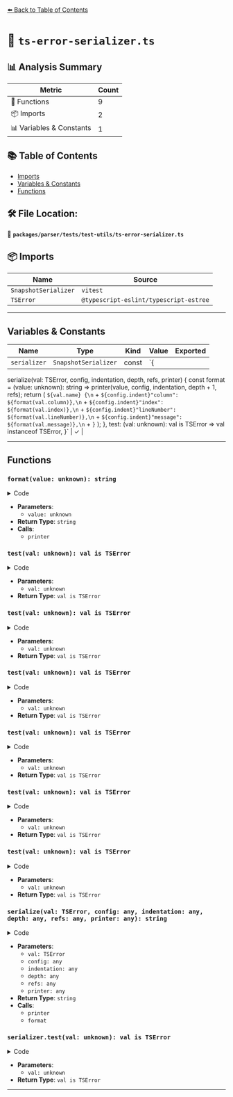[⬅️ Back to Table of Contents](../../../../index.md)

# 📄 `ts-error-serializer.ts`

## 📊 Analysis Summary

| Metric | Count |
|--------|-------|
| 🔧 Functions | 9 |
| 📦 Imports | 2 |
| 📊 Variables & Constants | 1 |

## 📚 Table of Contents

- [Imports](#imports)
- [Variables & Constants](#variables-constants)
- [Functions](#functions)

## 🛠️ File Location:
📂 **`packages/parser/tests/test-utils/ts-error-serializer.ts`**

## 📦 Imports

| Name | Source |
|------|--------|
| `SnapshotSerializer` | `vitest` |
| `TSError` | `@typescript-eslint/typescript-estree` |


---

## Variables & Constants

| Name | Type | Kind | Value | Exported |
|------|------|------|-------|----------|
| `serializer` | `SnapshotSerializer` | const | `{
  serialize(val: TSError, config, indentation, depth, refs, printer) {
    const format = (value: unknown): string =>
      printer(value, config, indentation, depth + 1, refs);
    return (
      `${val.name} {\n` +
      `${config.indent}"column": ${format(val.column)},\n` +
      `${config.indent}"index": ${format(val.index)},\n` +
      `${config.indent}"lineNumber": ${format(val.lineNumber)},\n` +
      `${config.indent}"message": ${format(val.message)},\n` +
      `}`
    );
  },
  test: (val: unknown): val is TSError => val instanceof TSError,
}` | ✓ |


---

## Functions

### `format(value: unknown): string`

<details><summary>Code</summary>

```ts
(value: unknown): string =>
      printer(value, config, indentation, depth + 1, refs)
```
</details>

- **Parameters**:
  - `value: unknown`
- **Return Type**: `string`
- **Calls**:
  - `printer`
### `test(val: unknown): val is TSError`

<details><summary>Code</summary>

```ts
(val: unknown): val is TSError => val instanceof TSError
```
</details>

- **Parameters**:
  - `val: unknown`
- **Return Type**: `val is TSError`
### `test(val: unknown): val is TSError`

<details><summary>Code</summary>

```ts
(val: unknown): val is TSError => val instanceof TSError
```
</details>

- **Parameters**:
  - `val: unknown`
- **Return Type**: `val is TSError`
### `test(val: unknown): val is TSError`

<details><summary>Code</summary>

```ts
(val: unknown): val is TSError => val instanceof TSError
```
</details>

- **Parameters**:
  - `val: unknown`
- **Return Type**: `val is TSError`
### `test(val: unknown): val is TSError`

<details><summary>Code</summary>

```ts
(val: unknown): val is TSError => val instanceof TSError
```
</details>

- **Parameters**:
  - `val: unknown`
- **Return Type**: `val is TSError`
### `test(val: unknown): val is TSError`

<details><summary>Code</summary>

```ts
(val: unknown): val is TSError => val instanceof TSError
```
</details>

- **Parameters**:
  - `val: unknown`
- **Return Type**: `val is TSError`
### `test(val: unknown): val is TSError`

<details><summary>Code</summary>

```ts
(val: unknown): val is TSError => val instanceof TSError
```
</details>

- **Parameters**:
  - `val: unknown`
- **Return Type**: `val is TSError`
### `serialize(val: TSError, config: any, indentation: any, depth: any, refs: any, printer: any): string`

<details><summary>Code</summary>

```ts
serialize(val: TSError, config, indentation, depth, refs, printer) {
    const format = (value: unknown): string =>
      printer(value, config, indentation, depth + 1, refs);
    return (
      `${val.name} {\n` +
      `${config.indent}"column": ${format(val.column)},\n` +
      `${config.indent}"index": ${format(val.index)},\n` +
      `${config.indent}"lineNumber": ${format(val.lineNumber)},\n` +
      `${config.indent}"message": ${format(val.message)},\n` +
      `}`
    );
  }
```
</details>

- **Parameters**:
  - `val: TSError`
  - `config: any`
  - `indentation: any`
  - `depth: any`
  - `refs: any`
  - `printer: any`
- **Return Type**: `string`
- **Calls**:
  - `printer`
  - `format`
### `serializer.test(val: unknown): val is TSError`

<details><summary>Code</summary>

```ts
(val: unknown): val is TSError => val instanceof TSError
```
</details>

- **Parameters**:
  - `val: unknown`
- **Return Type**: `val is TSError`

---